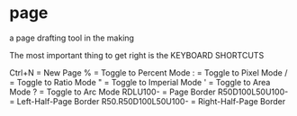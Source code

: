 # page
a page drafting tool in the making

The most important thing to get right is the KEYBOARD SHORTCUTS


Ctrl+N = New Page
% = Toggle to Percent Mode
: = Toggle to Pixel Mode
/ = Toggle to Ratio Mode
" = Toggle to Imperial Mode
' = Toggle to Area Mode
? = Toggle to Arc Mode
RDLU100- = Page Border
R50D100L50U100- = Left-Half-Page Border
R50.R50D100L50U100- = Right-Half-Page Border


